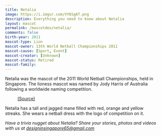 ```yaml
---
title: Netalia
image: https://i.imgur.com/VY6SgAT.png
description: Everything you need to know about Netalia
layout: mascot
permalink: /mascotdex/netalia/
comments: false
birth-year: 2011
mascot-type: Lion
mascot-owner: 13th World Netball Championships 2011
mascot-cause: [Sport, Event]
mascot-creator: [Unknown]
mascot-status: Retired
mascot-family: 
---
```


Netalia was the mascot of the 2011 World Netball Championships, held in Singapore. The lioness mascot was named by Jody Harris of Australia following a worldwide naming competition. 

<figure>
<img src="https://i.imgur.com/ebiczo4.jpg" alt="">
<figcaption><a href="https://www.facebook.com/photo?fbid=10150261422953792&set=a.10150261415848792 " target="_blank">(Source)</a></figcaption>
</figure>

Netalia has a tall and jagged mane filled with red, orange and yellow streaks. She wears a netball dress with the logo of competition on it.

<i>Have a trivia nugget about Netalia? Share your stories, photos and videos with us at designinsingapore65@gmail.com</i>
